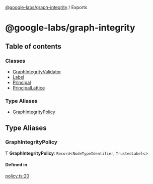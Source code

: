 [@google-labs/graph-integrity](README.md) / Exports

# @google-labs/graph-integrity

## Table of contents

### Classes

- [GraphIntegrityValidator](classes/GraphIntegrityValidator.md)
- [Label](classes/Label.md)
- [Principal](classes/Principal.md)
- [PrincipalLattice](classes/PrincipalLattice.md)

### Type Aliases

- [GraphIntegrityPolicy](modules.md#graphintegritypolicy)

## Type Aliases

### GraphIntegrityPolicy

Ƭ **GraphIntegrityPolicy**: `Record`<`NodeTypeIdentifier`, `TrustedLabels`\>

#### Defined in

[policy.ts:20](https://github.com/Chizobaonorh/labs-prototypes/blob/2adb69f/seeds/graph-integrity/src/policy.ts#L20)
